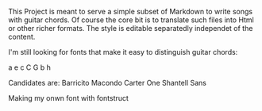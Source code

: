 This Project is meant to serve a simple subset of Markdown to write songs with guitar chords.
Of course the core bit is to translate such files into Html or other richer formats.
The style is editable separatedly independet of the content.

I'm still looking for fonts that make it easy to distinguish guitar chords:

a e c C G b h

Candidates are:
Barricito
Macondo
Carter One
Shantell Sans

Making my onwn font with fontstruct
